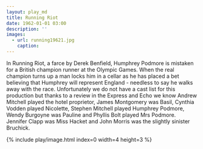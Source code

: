```yaml
---
layout: play_md
title: Running Riot
date: 1962-01-01 03:00
description: ''
images:
  - url: running19621.jpg
    caption:
---
```


In Running Riot, a farce by Derek Benfield, Humphrey Podmore is mistaken for a British champion runner at the Olympic Games. When the real champion turns up a man locks him in a cellar as he has placed a bet believing that Humphrey will represent England - needless to say he walks away with the race. Unfortunately we do not have a cast list for this production but thanks to a review in the Express and Echo we know Andrew Mitchell played the hotel proprietor, James Montgomery was Basil, Cynthia Vodden played Nicolette, Stephen Mitchell played Humphrey Podmore, Wendy Burgoyne was Pauline and Phyllis Bolt played Mrs Podmore. Jennifer Clapp was Miss Hacket and John Morris was the slightly sinister Bruchick.

{% include play/image.html index=0 width=4 height=3 %}
